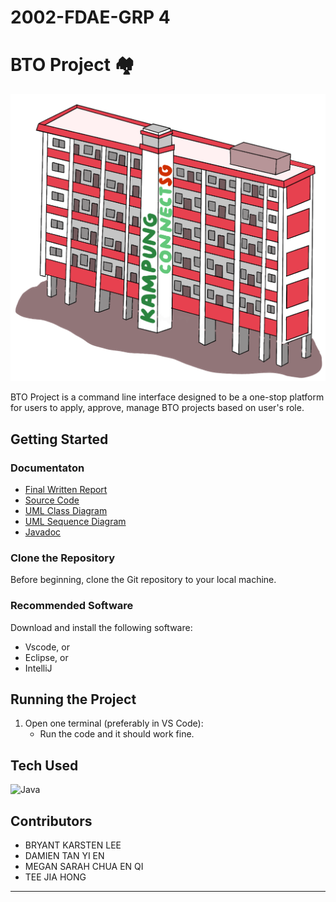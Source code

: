 # 2002-FDAE-GRP 4
# BTO Project 🏘
![BTO](https://github.com/JayHaych/SC2002_BTO-Project/blob/main/Documentation/Imported_Image.png)  

BTO Project is a command line interface designed to be a one-stop platform for users to apply, approve, manage BTO projects based on user's role.

## Getting Started

### Documentaton
- [Final Written Report]()
- [Source Code](https://github.com/JayHaych/SC2002_BTO-Project/tree/main/src)
- [UML Class Diagram](https://github.com/JayHaych/SC2002_BTO-Project/tree/main/Documentation/Class%20Diagram)
- [UML Sequence Diagram](https://github.com/JayHaych/SC2002_BTO-Project/tree/main/Documentation/Sequence%20Diagram)
- [Javadoc](https://github.com/JayHaych/SC2002_BTO-Project/tree/main/doc)

### Clone the Repository
Before beginning, clone the Git repository to your local machine.

### Recommended Software
Download and install the following software:
- Vscode, or
- Eclipse, or
- IntelliJ

## Running the Project
1. Open one terminal (preferably in VS Code):
   - Run the code and it should work fine.

## Tech Used
![Java](https://img.shields.io/badge/Java-007396?style=for-the-badge&logo=java&logoColor=white)

## Contributors
- BRYANT KARSTEN LEE
- DAMIEN TAN YI EN
- MEGAN SARAH CHUA EN QI
- TEE JIA HONG
   
---


